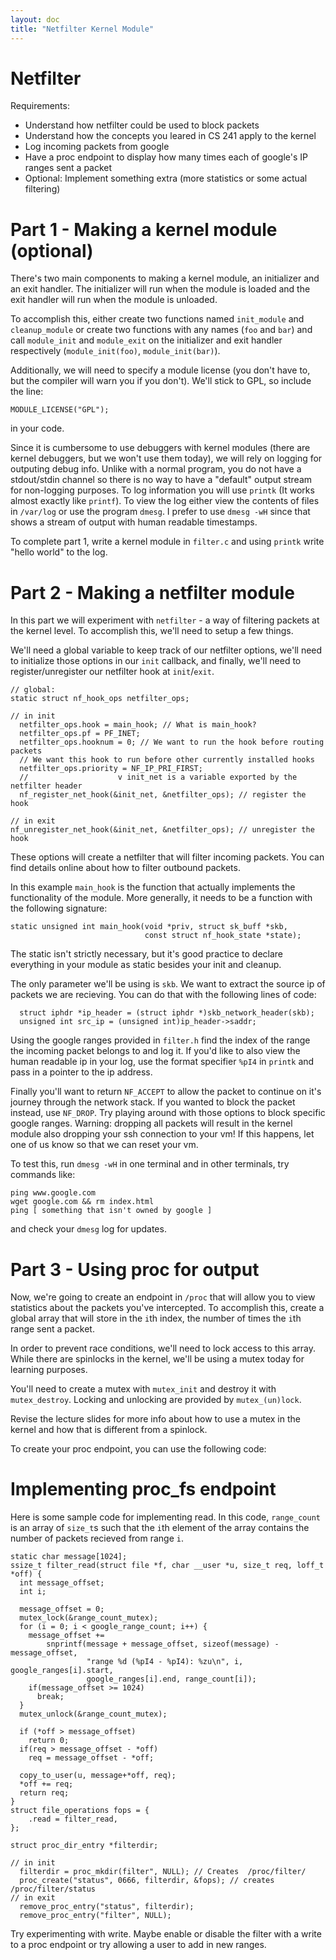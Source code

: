 ```yaml
---
layout: doc
title: "Netfilter Kernel Module"
---
```


# Netfilter

Requirements:
  + Understand how netfilter could be used to block packets
  + Understand how the concepts you leared in CS 241 apply to the kernel
  + Log incoming packets from google
  + Have a proc endpoint to display how many times each of google's IP ranges sent a packet 
  + Optional: Implement something extra (more statistics or some actual filtering)

# Part 1 - Making a kernel module (optional)

There's two main components to making a kernel module, an initializer and an
exit handler. The initializer will run when the module is loaded and the exit
handler will run when the module is unloaded.

To accomplish this, either create two functions named `init_module` and
`cleanup_module` or create two functions with any names (`foo` and `bar`) and
call `module_init` and `module_exit` on the initializer and exit handler
respectively (`module_init(foo)`, `module_init(bar)`).

Additionally, we will need to specify a module license (you don't have to, but
the compiler will warn you if you don't). We'll stick to GPL, so include the
line:
```
MODULE_LICENSE("GPL");
```
in your code.

Since it is cumbersome to use debuggers with kernel modules (there are kernel
debuggers, but we won't use them today), we will rely on logging for outputing
debug info. Unlike with a normal program, you do not have a stdout/stdin channel
so there is no way to have a "default" output stream for non-logging purposes.
To log information you will use `printk` (It works almost exactly like
`printf`). To view the log either view the contents of files in `/var/log` or
use the program `dmesg`. I prefer to use `dmesg -wH` since that shows a stream
of output with human readable timestamps.

To complete part 1, write a kernel module in `filter.c` and using `printk` write
"hello world" to the log.

# Part 2 - Making a netfilter module

In this part we will experiment with `netfilter` - a way of filtering packets at
the kernel level. To accomplish this, we'll need to setup a few things.

We'll need a global variable to keep track of our netfilter options, we'll need
to initialize those options in our `init` callback, and finally, we'll need to
register/unregister our netfilter hook at `init`/`exit`.
```
// global:
static struct nf_hook_ops netfilter_ops;

// in init
  netfilter_ops.hook = main_hook; // What is main_hook?
  netfilter_ops.pf = PF_INET;
  netfilter_ops.hooknum = 0; // We want to run the hook before routing packets
  // We want this hook to run before other currently installed hooks
  netfilter_ops.priority = NF_IP_PRI_FIRST;
  //                    v init_net is a variable exported by the netfilter header
  nf_register_net_hook(&init_net, &netfilter_ops); // register the hook

// in exit
nf_unregister_net_hook(&init_net, &netfilter_ops); // unregister the hook
```

These options will create a netfilter that will filter incoming packets. You can
find details online about how to filter outbound packets.

In this example `main_hook` is the function that actually implements the
functionality of the module. More generally, it needs to be a function with the
following signature:
```
static unsigned int main_hook(void *priv, struct sk_buff *skb,
                              const struct nf_hook_state *state);
```

The static isn't strictly necessary, but it's good practice to declare
everything in your module as static besides your init and cleanup.

The only parameter we'll be using is `skb`. We want to extract the source ip of
packets we are recieving. You can do that with the following lines of code:

```
  struct iphdr *ip_header = (struct iphdr *)skb_network_header(skb);
  unsigned int src_ip = (unsigned int)ip_header->saddr;
```

Using the google ranges provided in `filter.h` find the index of the range the
incoming packet belongs to and log it. If you'd like to also view the human
readable ip in your log, use the format specifier `%pI4` in `printk` and pass in
a pointer to the ip address.

Finally you'll want to return `NF_ACCEPT` to allow the packet to continue on
it's journey through the network stack. If you wanted to block the packet
instead, use `NF_DROP`. Try playing around with those options to block specific
google ranges. Warning: dropping all packets will result in the kernel module
also dropping your ssh connection to your vm! If this happens, let one of us
know so that we can reset your vm.

To test this, run `dmesg -wH` in one terminal and in other terminals, try
commands like:
```
ping www.google.com
wget google.com && rm index.html
ping [ something that isn't owned by google ]
```

and check your `dmesg` log for updates.

# Part 3 - Using proc for output

Now, we're going to create an endpoint in `/proc` that will allow you to view
statistics about the packets you've intercepted. To accomplish this, create a
global array that will store in the `i`th index, the number of times the `i`th
range sent a packet.

In order to prevent race conditions, we'll need to lock access to this array.
While there are spinlocks in the kernel, we'll be using a mutex today for
learning purposes.

You'll need to create a mutex with `mutex_init` and destroy it with
`mutex_destroy`. Locking and unlocking are provided by `mutex_(un)lock`.

Revise the lecture slides for more info about how to use a mutex in the kernel
and how that is different from a spinlock.

To create your proc endpoint, you can use the following code:

# Implementing proc_fs endpoint

Here is some sample code for implementing read. In this code, `range_count` is
an array of `size_t`s such that the `i`th element of the array contains the
number of packets recieved from range `i`.
```
static char message[1024];
ssize_t filter_read(struct file *f, char __user *u, size_t req, loff_t *off) {
  int message_offset;
  int i;

  message_offset = 0;
  mutex_lock(&range_count_mutex);
  for (i = 0; i < google_range_count; i++) {
    message_offset +=
        snprintf(message + message_offset, sizeof(message) - message_offset,
                 "range %d (%pI4 - %pI4): %zu\n", i, google_ranges[i].start,
                 google_ranges[i].end, range_count[i]);
    if(message_offset >= 1024)
      break;
  }
  mutex_unlock(&range_count_mutex);

  if (*off > message_offset)
    return 0;
  if(req > message_offset - *off)
    req = message_offset - *off;

  copy_to_user(u, message+*off, req);
  *off += req;
  return req;
}
struct file_operations fops = {
    .read = filter_read,
};

struct proc_dir_entry *filterdir;

// in init
  filterdir = proc_mkdir(filter", NULL); // Creates  /proc/filter/
  proc_create("status", 0666, filterdir, &fops); // creates /proc/filter/status
// in exit
  remove_proc_entry("status", filterdir);
  remove_proc_entry("filter", NULL);

```

Try experimenting with write. Maybe enable or disable the filter with a write to
a proc endpoint or try allowing a user to add in new ranges.

